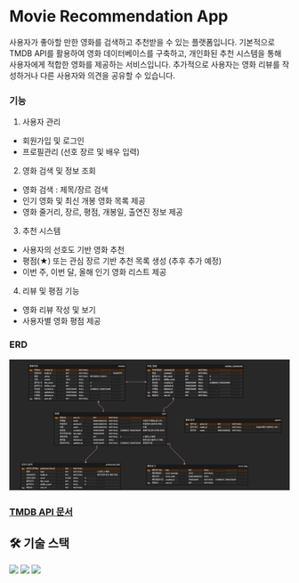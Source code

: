 # Movie Recommendation App
사용자가 좋아할 만한 영화를 검색하고 추천받을 수 있는 플랫폼입니다.
기본적으로 TMDB API를 활용하여 영화 데이터베이스를 구축하고, 개인화된 추천 시스템을 통해 사용자에게 적합한 영화를 제공하는 서비스입니다.
추가적으로 사용자는 영화 리뷰를 작성하거나 다른 사용자와 의견을 공유할 수 있습니다.

### 기능
1. 사용자 관리
- 회원가입 및 로그인
- 프로필관리 (선호 장르 및 배우 입력)

2. 영화 검색 및 정보 조회
- 영화 검색 : 제목/장르 검색
- 인기 영화 및 최신 개봉 영화 목록 제공
- 영화 줄거리, 장르, 평점, 개봉일, 출연진 정보 제공

3. 추천 시스템
- 사용자의 선호도 기반 영화 추천
- 평점(★) 또는 관심 장르 기반 추천 목록 생성 (추후 추가 예정)
- 이번 주, 이번 달, 올해 인기 영화 리스트 제공

4. 리뷰 및 평점 기능
- 영화 리뷰 작성 및 보기
- 사용자별 영화 평점 제공


### ERD
![popcorn_ERD.png](doc/ERDCLOUD/popcorn_ERD.png)

### [TMDB API 문서](https://developer.themoviedb.org/docs/getting-started)


## 🛠️ 기술 스택
<img src="https://img.shields.io/badge/spring-6DB33F?style=for-the-badge&logo=spring&logoColor=white">
<img src="https://img.shields.io/badge/mysql-4479A1?style=for-the-badge&logo=mysql&logoColor=white">
<img src="https://img.shields.io/badge/swagger-85EA2D?style=for-the-badge&logo=swagger&logoColor=white">

[//]: # (<img src="https://img.shields.io/badge/postman-FF6C37?style=for-the-badge&logo=postman&logoColor=white">)

